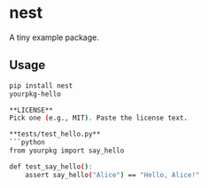 # nest

A tiny example package.

## Usage

```bash
pip install nest
yourpkg-hello

**LICENSE**  
Pick one (e.g., MIT). Paste the license text.

**tests/test_hello.py**
```python
from yourpkg import say_hello

def test_say_hello():
    assert say_hello("Alice") == "Hello, Alice!"